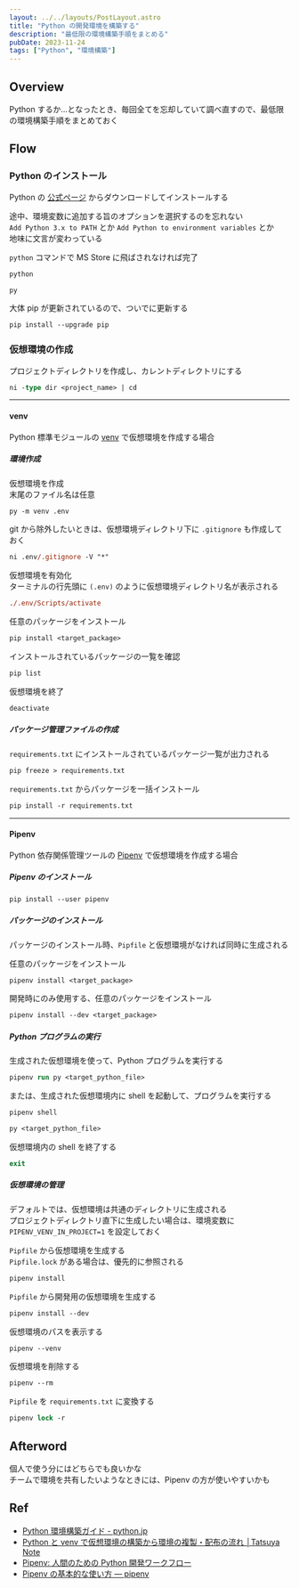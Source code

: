 ```yaml
---
layout: ../../layouts/PostLayout.astro
title: "Python の開発環境を構築する"
description: "最低限の環境構築手順をまとめる"
pubDate: 2023-11-24
tags: ["Python", "環境構築"]
---
```


## Overview

Python するか…となったとき、毎回全てを忘却していて調べ直すので、最低限の環境構築手順をまとめておく

## Flow

### Python のインストール

Python の [公式ページ](https://www.python.org/) からダウンロードしてインストールする

途中、環境変数に追加する旨のオプションを選択するのを忘れない\
`Add Python 3.x to PATH` とか `Add Python to environment variables` とか\
地味に文言が変わっている

`python` コマンドで MS Store に飛ばされなければ完了

```ps
python
```

```ps
py
```

大体 pip が更新されているので、ついでに更新する

```ps
pip install --upgrade pip
```

### 仮想環境の作成

プロジェクトディレクトリを作成し、カレントディレクトリにする

```ps
ni -type dir <project_name> | cd
```

---

#### venv

Python 標準モジュールの [venv](https://docs.python.org/ja/3/library/venv.html) で仮想環境を作成する場合

##### 環境作成

仮想環境を作成\
末尾のファイル名は任意

```ps
py -m venv .env
```

git から除外したいときは、仮想環境ディレクトリ下に `.gitignore` も作成しておく

```ps
ni .env/.gitignore -V "*"
```

仮想環境を有効化\
ターミナルの行先頭に `(.env)` のように仮想環境ディレクトリ名が表示される

```ps
./.env/Scripts/activate
```

任意のパッケージをインストール

```ps
pip install <target_package>
```

インストールされているパッケージの一覧を確認

```ps
pip list
```

仮想環境を終了

```ps
deactivate
```

##### パッケージ管理ファイルの作成

`requirements.txt` にインストールされているパッケージ一覧が出力される

```ps
pip freeze > requirements.txt
```

`requirements.txt` からパッケージを一括インストール

```ps
pip install -r requirements.txt
```

---

#### Pipenv

Python 依存関係管理ツールの [Pipenv](https://pipenv.pypa.io/) で仮想環境を作成する場合

##### Pipenv のインストール

```ps
pip install --user pipenv
```

##### パッケージのインストール

パッケージのインストール時、`Pipfile` と仮想環境がなければ同時に生成される

任意のパッケージをインストール

```ps
pipenv install <target_package>
```

開発時にのみ使用する、任意のパッケージをインストール

```ps
pipenv install --dev <target_package>
```

##### Python プログラムの実行

生成された仮想環境を使って、Python プログラムを実行する

```ps
pipenv run py <target_python_file>
```

または、生成された仮想環境内に shell を起動して、プログラムを実行する

```ps
pipenv shell
```

```ps
py <target_python_file>
```

仮想環境内の shell を終了する

```ps
exit
```

##### 仮想環境の管理

デフォルトでは、仮想環境は共通のディレクトリに生成される\
プロジェクトディレクトリ直下に生成したい場合は、環境変数に `PIPENV_VENV_IN_PROJECT=1` を設定しておく

`Pipfile` から仮想環境を生成する\
`Pipfile.lock` がある場合は、優先的に参照される

```ps
pipenv install
```

`Pipfile` から開発用の仮想環境を生成する

```ps
pipenv install --dev
```

仮想環境のパスを表示する

```ps
pipenv --venv
```

仮想環境を削除する

```ps
pipenv --rm
```

`Pipfile` を `requirements.txt` に変換する

```ps
pipenv lock -r
```

## Afterword

個人で使う分にはどちらでも良いかな\
チームで環境を共有したいようなときには、Pipenv の方が使いやすいかも

## Ref

- [Python 環境構築ガイド - python.jp](https://www.python.jp/install/install.html)
- [Python と venv で仮想環境の構築から環境の複製・配布の流れ │Tatsuya Note](https://tatsuya-note.com/python-venv-build-and-share/)
- [Pipenv: 人間のための Python 開発ワークフロー](https://pipenv-ja.readthedocs.io/)
- [Pipenv の基本的な使い方 — pipenv](https://pipenv-ja.readthedocs.io/ja/translate-ja/basics.html#general-recommendations-version-control)
